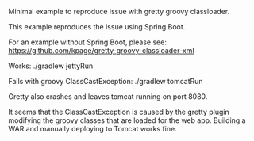 Minimal example to reproduce issue with gretty groovy classloader.

This example reproduces the issue using Spring Boot.  

For an example without Spring Boot, please see: https://github.com/kpage/gretty-groovy-classloader-xml

Works: ./gradlew jettyRun

Fails with groovy ClassCastException: ./gradlew tomcatRun

Gretty also crashes and leaves tomcat running on port 8080.

It seems that the ClassCastException is caused by the gretty plugin modifying 
the groovy classes that are loaded for the web app.  Building a WAR and manually 
deploying to Tomcat works fine.
